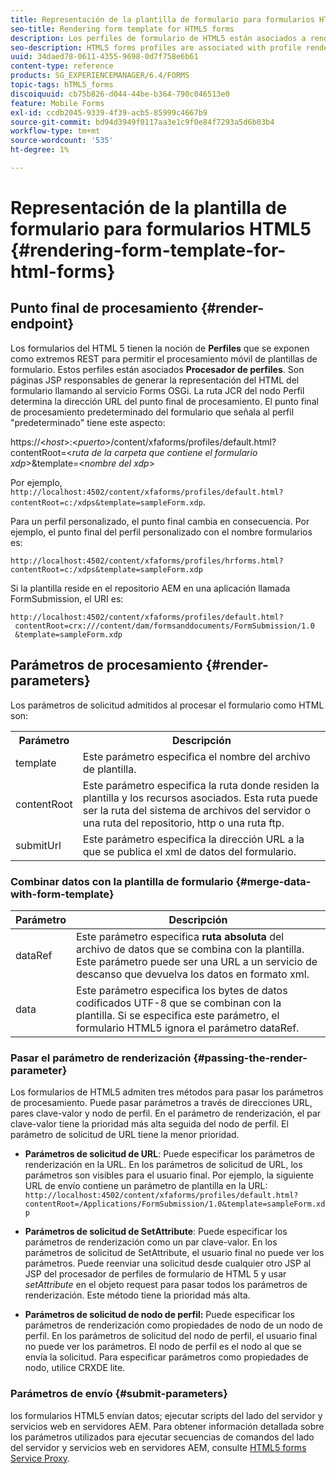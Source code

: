```yaml
---
title: Representación de la plantilla de formulario para formularios HTML5
seo-title: Rendering form template for HTML5 forms
description: Los perfiles de formulario de HTML5 están asociados a renderizaciones de perfiles. Las renderizaciones de perfil son páginas JSP responsables de generar la representación de HTML del formulario llamando al servicio OSGi de Forms.
seo-description: HTML5 forms profiles are associated with profile renders. Profile Renders are JSP pages responsible for generating HTML representation of the form by calling the Forms OSGi service.
uuid: 34daed78-0611-4355-9698-0d7f758e6b61
content-type: reference
products: SG_EXPERIENCEMANAGER/6.4/FORMS
topic-tags: hTML5_forms
discoiquuid: cb75b826-d044-44be-b364-790c046513e0
feature: Mobile Forms
exl-id: ccdb2045-9339-4f39-acb5-85999c4667b9
source-git-commit: bd94d3949f0117aa3e1c9f0e84f7293a5d6b03b4
workflow-type: tm+mt
source-wordcount: '535'
ht-degree: 1%

---
```


# Representación de la plantilla de formulario para formularios HTML5 {#rendering-form-template-for-html-forms}

## Punto final de procesamiento {#render-endpoint}

Los formularios del HTML 5 tienen la noción de **Perfiles** que se exponen como extremos REST para permitir el procesamiento móvil de plantillas de formulario. Estos perfiles están asociados **Procesador de perfiles**. Son páginas JSP responsables de generar la representación del HTML del formulario llamando al servicio Forms OSGi. La ruta JCR del nodo Perfil determina la dirección URL del punto final de procesamiento. El punto final de procesamiento predeterminado del formulario que señala al perfil &quot;predeterminado&quot; tiene este aspecto:

https://&lt;*host*>:&lt;*puerto*>/content/xfaforms/profiles/default.html?contentRoot=&lt;*ruta de la carpeta que contiene el formulario xdp*>&amp;template=&lt;*nombre del xdp*>

Por ejemplo, `http://localhost:4502/content/xfaforms/profiles/default.html?contentRoot=c:/xdps&template=sampleForm.xdp`. 

Para un perfil personalizado, el punto final cambia en consecuencia. Por ejemplo, el punto final del perfil personalizado con el nombre formularios es:

`http://localhost:4502/content/xfaforms/profiles/hrforms.html?contentRoot=c:/xdps&template=sampleForm.xdp`

Si la plantilla reside en el repositorio AEM en una aplicación llamada FormSubmission, el URI es:

```
http://localhost:4502/content/xfaforms/profiles/default.html?
 contentRoot=crx:///content/dam/formsanddocuments/FormSubmission/1.0
 &template=sampleForm.xdp
```

## Parámetros de procesamiento {#render-parameters}

Los parámetros de solicitud admitidos al procesar el formulario como HTML son:

<table> 
 <tbody> 
  <tr> 
   <th><strong>Parámetro </strong></th> 
   <th><strong>Descripción</strong></th> 
  </tr> 
  <tr> 
   <td>template<br /> </td> 
   <td>Este parámetro especifica el nombre del archivo de plantilla.<br /> </td> 
  </tr> 
  <tr> 
   <td>contentRoot<br /> </td> 
   <td>Este parámetro especifica la ruta donde residen la plantilla y los recursos asociados. Esta ruta puede ser la ruta del sistema de archivos del servidor o una ruta del repositorio, http o una ruta ftp.<br /> </td> 
  </tr> 
  <tr> 
   <td>submitUrl<br /> </td> 
   <td>Este parámetro especifica la dirección URL a la que se publica el xml de datos del formulario.<br /> </td> 
  </tr> 
 </tbody> 
</table>

### Combinar datos con la plantilla de formulario {#merge-data-with-form-template}

| Parámetro | Descripción |
|---|---|
| dataRef | Este parámetro especifica **ruta absoluta** del archivo de datos que se combina con la plantilla. Este parámetro puede ser una URL a un servicio de descanso que devuelva los datos en formato xml. |
| data | Este parámetro especifica los bytes de datos codificados UTF-8 que se combinan con la plantilla. Si se especifica este parámetro, el formulario HTML5 ignora el parámetro dataRef. |

### Pasar el parámetro de renderización {#passing-the-render-parameter}

Los formularios de HTML5 admiten tres métodos para pasar los parámetros de procesamiento. Puede pasar parámetros a través de direcciones URL, pares clave-valor y nodo de perfil. En el parámetro de renderización, el par clave-valor tiene la prioridad más alta seguida del nodo de perfil. El parámetro de solicitud de URL tiene la menor prioridad.

* **Parámetros de solicitud de URL**: Puede especificar los parámetros de renderización en la URL. En los parámetros de solicitud de URL, los parámetros son visibles para el usuario final. Por ejemplo, la siguiente URL de envío contiene un parámetro de plantilla en la URL: `http://localhost:4502/content/xfaforms/profiles/default.html?contentRoot=/Applications/FormSubmission/1.0&template=sampleForm.xdp`

* **Parámetros de solicitud de SetAttribute**: Puede especificar los parámetros de renderización como un par clave-valor. En los parámetros de solicitud de SetAttribute, el usuario final no puede ver los parámetros. Puede reenviar una solicitud desde cualquier otro JSP al JSP del procesador de perfiles de formulario de HTML 5 y usar *setAttribute* en el objeto request para pasar todos los parámetros de renderización. Este método tiene la prioridad más alta.

* **Parámetros de solicitud de nodo de perfil:** Puede especificar los parámetros de renderización como propiedades de nodo de un nodo de perfil. En los parámetros de solicitud del nodo de perfil, el usuario final no puede ver los parámetros. El nodo de perfil es el nodo al que se envía la solicitud. Para especificar parámetros como propiedades de nodo, utilice CRXDE lite.

### Parámetros de envío {#submit-parameters}

los formularios HTML5 envían datos; ejecutar scripts del lado del servidor y servicios web en servidores AEM. Para obtener información detallada sobre los parámetros utilizados para ejecutar secuencias de comandos del lado del servidor y servicios web en servidores AEM, consulte [HTML5 forms Service Proxy](/help/forms/using/service-proxy.md).
